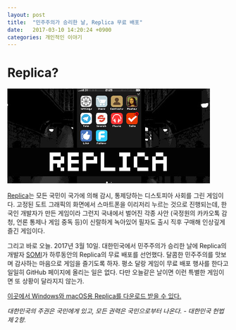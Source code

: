 ```yaml
---
layout: post
title:  "민주주의가 승리한 날, Replica 무료 배포"
date:   2017-03-10 14:20:24 +0900
categories: 개인적인 이야기
---
```


Replica?
========================

![Replicafromsteam](https://github.com/kycfeel/kycfeel.github.io/blob/master/_images/Replicafromsteam.jpg?raw=true)

[Replica](https://somigames.com/replica/)는 모든 국민이 국가에 의해 감시, 통제당하는 디스토피아 사회를 그린 게임이다. 고정된 도트 그래픽의 화면에서 스마트폰을 이리저리 누르는 것으로 진행되는데, 한국인 개발자가 만든 게임이라 그런지 국내에서 벌어진 각종 사안 (국정원의 카카오톡 감청, 언론 통제나 게임 중독 등)이 신랄하게 녹아있어 필자도 출시 직후 구매해 인상깊게 즐긴 게임이다.

그리고 바로 오늘. 2017년 3월 10일. 대한민국에서 민주주의가 승리한 날에 Replica의 개발자 [SOMI](https://somigames.com/blog/)가 하루동안의 Replica의 무료 배포를 선언했다. 달콤한 민주주의를 맛보며 감사하는 마음으로 게임을 즐기도록 하자. 평소 달랑 게임이 무료 배포 행사를 한다고 일일히 GitHub 페이지에 올리는 일은 없다. 다만 오늘같은 날이면 이런 특별한 게임이면 또 상황이 달라지지 않는가.

[이곳에서 Windows와 macOS용 Replica를 다운로드 받을 수 있다.](https://indiesomi.itch.io/replica)

*대한민국의 주권은 국민에게 있고, 모든 권력은 국민으로부터 나온다. - 대한민국 헌법 제 2항.*
